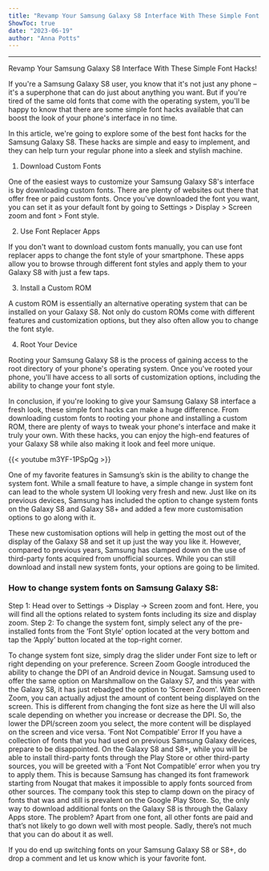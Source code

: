 ```yaml
---
title: "Revamp Your Samsung Galaxy S8 Interface With These Simple Font Hacks!"
ShowToc: true 
date: "2023-06-19"
author: "Anna Potts"
---
```

*****
Revamp Your Samsung Galaxy S8 Interface With These Simple Font Hacks!

If you're a Samsung Galaxy S8 user, you know that it's not just any phone – it's a superphone that can do just about anything you want. But if you're tired of the same old fonts that come with the operating system, you'll be happy to know that there are some simple font hacks available that can boost the look of your phone's interface in no time.

In this article, we're going to explore some of the best font hacks for the Samsung Galaxy S8. These hacks are simple and easy to implement, and they can help turn your regular phone into a sleek and stylish machine.

1. Download Custom Fonts

One of the easiest ways to customize your Samsung Galaxy S8's interface is by downloading custom fonts. There are plenty of websites out there that offer free or paid custom fonts. Once you've downloaded the font you want, you can set it as your default font by going to Settings > Display > Screen zoom and font > Font style.

2. Use Font Replacer Apps

If you don't want to download custom fonts manually, you can use font replacer apps to change the font style of your smartphone. These apps allow you to browse through different font styles and apply them to your Galaxy S8 with just a few taps.

3. Install a Custom ROM

A custom ROM is essentially an alternative operating system that can be installed on your Galaxy S8. Not only do custom ROMs come with different features and customization options, but they also often allow you to change the font style.

4. Root Your Device

Rooting your Samsung Galaxy S8 is the process of gaining access to the root directory of your phone's operating system. Once you've rooted your phone, you'll have access to all sorts of customization options, including the ability to change your font style.

In conclusion, if you're looking to give your Samsung Galaxy S8 interface a fresh look, these simple font hacks can make a huge difference. From downloading custom fonts to rooting your phone and installing a custom ROM, there are plenty of ways to tweak your phone's interface and make it truly your own. With these hacks, you can enjoy the high-end features of your Galaxy S8 while also making it look and feel more unique.

{{< youtube m3YF-1PSpQg >}} 



One of my favorite features in Samsung’s skin is the ability to change the system font. While a small feature to have, a simple change in system font can lead to the whole system UI looking very fresh and new. Just like on its previous devices, Samsung has included the option to change system fonts on the Galaxy S8 and Galaxy S8+ and added a few more customisation options to go along with it.

These new customisation options will help in getting the most out of the display of the Galaxy S8 and set it up just the way you like it. However, compared to previous years, Samsung has clamped down on the use of third-party fonts acquired from unofficial sources. While you can still download and install new system fonts, your options are going to be limited.

 
### How to change system fonts on Samsung Galaxy S8:


Step 1: Head over to Settings -> Display -> Screen zoom and font. Here, you will find all the options related to system fonts including its size and display zoom.
Step 2: To change the system font, simply select any of the pre-installed fonts from the ‘Font Style’ option located at the very bottom and tap the ‘Apply’ button located at the top-right corner.

To change system font size, simply drag the slider under Font size to left or right depending on your preference.
Screen Zoom
Google introduced the ability to change the DPI of an Android device in Nougat. Samsung used to offer the same option on Marshmallow on the Galaxy S7, and this year with the Galaxy S8, it has just rebadged the option to ‘Screen Zoom’.
With Screen Zoom, you can actually adjust the amount of content being displayed on the screen. This is different from changing the font size as here the UI will also scale depending on whether you increase or decrease the DPI. So, the lower the DPI/screen zoom you select, the more content will be displayed on the screen and vice versa.
‘Font Not Compatible’ Error
If you have a collection of fonts that you had used on previous Samsung Galaxy devices, prepare to be disappointed. On the Galaxy S8 and S8+, while you will be able to install third-party fonts through the Play Store or other third-party sources, you will be greeted with a ‘Font Not Compatible’ error when you try to apply them. This is because Samsung has changed its font framework starting from Nougat that makes it impossible to apply fonts sourced from other sources. The company took this step to clamp down on the piracy of fonts that was and still is prevalent on the Google Play Store.
So, the only way to download additional fonts on the Galaxy S8 is through the Galaxy Apps store. The problem? Apart from one font, all other fonts are paid and that’s not likely to go down well with most people. Sadly, there’s not much that you can do about it as well.


If you do end up switching fonts on your Samsung Galaxy S8 or S8+, do drop a comment and let us know which is your favorite font.




